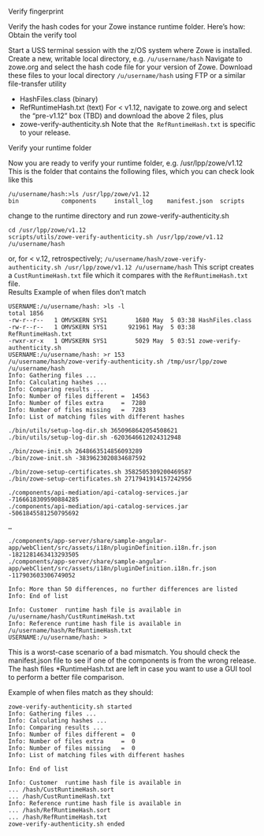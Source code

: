 Verify fingerprint

Verify the hash codes for your Zowe instance runtime folder.
Here’s how:
Obtain the verify tool

Start a USS terminal session with the z/OS system where Zowe is installed.  
Create a new, writable local directory, e.g. `/u/username/hash` 
Navigate to zowe.org and select the hash code file for your version of Zowe. 
Download these files to your local directory `/u/username/hash`  using FTP or a similar file-transfer utility 
* HashFiles.class (binary)
* RefRuntimeHash.txt (text)
For < v1.12, navigate to zowe.org and select the “pre-v1.12” box (TBD) and download the above 2 files, plus
* zowe-verify-authenticity.sh
Note that the` RefRuntimeHash.txt` is specific to your release.

Verify your runtime folder

Now you are ready to verify your runtime folder, e.g. /usr/lpp/zowe/v1.12
This is the folder that contains the following files, which you can check look like this
```
/u/username/hash:>ls /usr/lpp/zowe/v1.12
bin            components     install_log    manifest.json  scripts
```
change to the runtime directory and run zowe-verify-authenticity.sh
```
cd /usr/lpp/zowe/v1.12
scripts/utils/zowe-verify-authenticity.sh /usr/lpp/zowe/v1.12 /u/username/hash
``` 

or, for < v.12, retrospectively;
`/u/username/hash/zowe-verify-authenticity.sh /usr/lpp/zowe/v1.12 /u/username/hash`
This script creates a `CustRuntimeHash.txt` file which it compares with the `RefRuntimeHash.txt` file.  
Results
Example of when files don’t match

```
USERNAME:/u/username/hash: >ls -l
total 1856
-rw-r--r--   1 OMVSKERN SYS1        1680 May  5 03:38 HashFiles.class
-rw-r--r--   1 OMVSKERN SYS1      921961 May  5 03:38 RefRuntimeHash.txt
-rwxr-xr-x   1 OMVSKERN SYS1        5029 May  5 03:51 zowe-verify-authenticity.sh
USERNAME:/u/username/hash: >r 153
/u/username/hash/zowe-verify-authenticity.sh /tmp/usr/lpp/zowe /u/username/hash
Info: Gathering files ...
Info: Calculating hashes ...
Info: Comparing results ...
Info: Number of files different =  14563
Info: Number of files extra     =  7280
Info: Number of files missing   =  7283
Info: List of matching files with different hashes

./bin/utils/setup-log-dir.sh 3650968642054508621
./bin/utils/setup-log-dir.sh -6203646612024312948

./bin/zowe-init.sh 2648663514856093289
./bin/zowe-init.sh -3839623020834687592

./bin/zowe-setup-certificates.sh 3582505309200469587
./bin/zowe-setup-certificates.sh 2717941914157242956

./components/api-mediation/api-catalog-services.jar -7166618309590884285
./components/api-mediation/api-catalog-services.jar -5061845581250795692

…

./components/app-server/share/sample-angular-app/webClient/src/assets/i18n/pluginDefinition.i18n.fr.json -1821281463413293505
./components/app-server/share/sample-angular-app/webClient/src/assets/i18n/pluginDefinition.i18n.fr.json -117903603306749052

Info: More than 50 differences, no further differences are listed
Info: End of list

Info: Customer  runtime hash file is available in  /u/username/hash/CustRuntimeHash.txt
Info: Reference runtime hash file is available in  /u/username/hash/RefRuntimeHash.txt
USERNAME:/u/username/hash: >
```

This is a worst-case scenario of a bad mismatch.  You should check the manifest.json file to see if one of the components is from the wrong release.
The hash files *RuntimeHash.txt are left in case you want to use a GUI tool to perform a better file comparison.

Example of when files match as they should:

```
zowe-verify-authenticity.sh started
Info: Gathering files ...
Info: Calculating hashes ...
Info: Comparing results ...
Info: Number of files different =  0
Info: Number of files extra     =  0
Info: Number of files missing   =  0
Info: List of matching files with different hashes

Info: End of list

Info: Customer  runtime hash file is available in 
... /hash/CustRuntimeHash.sort
... /hash/CustRuntimeHash.txt
Info: Reference runtime hash file is available in 
... /hash/RefRuntimeHash.sort
... /hash/RefRuntimeHash.txt
zowe-verify-authenticity.sh ended
```

